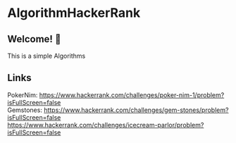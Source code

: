 # AlgorithmHackerRank

## Welcome! 👋
This is a simple Algorithms

## Links
PokerNim: https://www.hackerrank.com/challenges/poker-nim-1/problem?isFullScreen=false 
<br/>
Gemstones: https://www.hackerrank.com/challenges/gem-stones/problem?isFullScreen=false
<br/>
https://www.hackerrank.com/challenges/icecream-parlor/problem?isFullScreen=false
